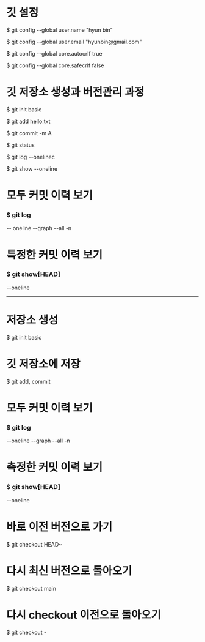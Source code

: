 <h1>깃 설정</h1>

<p>$ git config --global user.name "hyun bin"</p>
<p>$ git config --global user.email "hyunbin@gmail.com"</p>
<p>$ git config --global core.autocrlf true</p>
<p>$ git config --global core.safecrlf false</p>

<h1>깃 저장소 생성과 버전관리 과정</h1>

<p>$ git init basic</p>
<p>$ git add hello.txt</p>
<p>$ git commit -m A</p>
<p>$ git status</p>
<p>$ git log --onelinec</p>
<p>$ git show --oneline</p>

<h1>모두 커밋 이력 보기</h1>

<h3>$ git log</h3>
<p> -- oneline --graph --all -n</p>

<h1>특정한 커밋 이력 보기</h1>
<h3>$ git show[HEAD]</h3>
<p>--oneline</p>
<hr>

<h1>저장소 생성</h1>
<p>$ git init basic</p>

<h1>깃 저장소에 저장</h1>
<p>$ git add, commit</p>

<h1>모두 커밋 이력 보기</h1>
<h3>$ git log</h3>
<p>--oneline --graph --all -n</p>

<h1>측정한 커밋 이력 보기</h1>
<h3>$ git show[HEAD]</h3>
<p> --oneline</p>

<h1>바로 이전 버전으로 가기</h1>
<p>$ git checkout HEAD~</p>

<h1>다시 최신 버전으로 돌아오기</h1>
<p>$ git checkout main</p>

<h1>다시 checkout 이전으로 돌아오기</h1>
<p>$ git checkout -</p>
